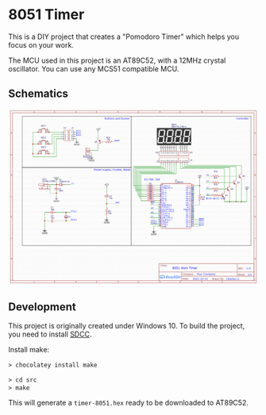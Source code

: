 8051 Timer
===========

This is a DIY project that creates a "Pomodoro Timer" which helps you focus on your work.

The MCU used in this project is an AT89C52, with a 12MHz crystal oscillator. You can use any MCS51 compatible MCU.


Schematics
------------

![Schematic](schematics/8051-timer-schematic.png)


Development
--------------

This project is originally created under Windows 10.
To build the project, you need to install [SDCC](http://sdcc.sourceforge.net/).

Install make:

```
> chocolatey install make
```

```
> cd src
> make
```

This will generate a `timer-8051.hex` ready to be downloaded to AT89C52.